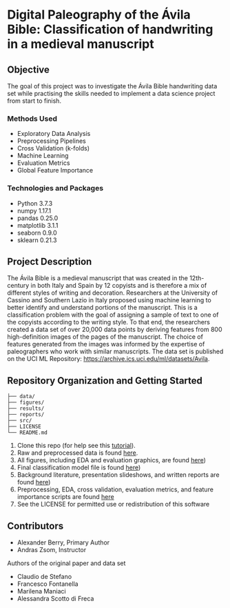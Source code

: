 
# Digital Paleography of the Ávila Bible: Classification of handwriting in a medieval manuscript

## Objective
The goal of this project was to investigate the Ávila Bible handwriting data set while practising the skills needed to implement a data science project from start to finish.

### Methods Used
* Exploratory Data Analysis
* Preprocessing Pipelines
* Cross Validation (k-folds)
* Machine Learning
* Evaluation Metrics
* Global Feature Importance

### Technologies and Packages
* Python 3.7.3
* numpy 1.17.1
* pandas 0.25.0
* matplotlib 3.1.1
* seaborn 0.9.0
* sklearn 0.21.3

## Project Description
The Ávila Bible is a medieval manuscript that was created in the 12th-century in both Italy and Spain by 12 copyists and is therefore a mix of different styles of writing and decoration. Researchers at the University of Cassino and Southern Lazio in Italy proposed using machine learning to better identify and understand portions of the manuscript. This is a classification problem with the goal of assigning a sample of text to one of the copyists according to the writing style. To that end, the researchers created a data set of over 20,000 data points by deriving features from 800 high-definition images of the pages of the manuscript. The choice of features generated from the images was informed by the expertise of paleographers who work with similar manuscripts. The data set is published on the UCI ML Repository: https://archive.ics.uci.edu/ml/datasets/Avila.


## Repository Organization and Getting Started

```
├── data/
├── figures/
├── results/
├── reports/
├── src/
├── LICENSE
└── README.md
```

1. Clone this repo (for help see this [tutorial](https://help.github.com/articles/cloning-a-repository/)).
2. Raw and preprocessed data is found [here](https://github.com/ABerry057/avila/tree/master/data).
3. All figures, including EDA and evaluation graphics, are found [here](https://github.com/ABerry057/avila/tree/master/figures))
4. Final classification model file is found [here](https://github.com/ABerry057/avila/tree/master/results))
5. Background literature, presentation slideshows, and written reports are found [here](https://github.com/ABerry057/avila/tree/master/reports))
6. Preprocessing, EDA, cross validation, evaluation metrics, and feature importance scripts are found [here](https://github.com/ABerry057/avila/tree/master/src)
7. See the LICENSE for permitted use or redistribution of this software

## Contributors

* Alexander Berry, Primary Author
* Andras Zsom, Instructor

Authors of the original paper and data set
* Claudio de Stefano
* Francesco Fontanella
* Marilena Maniaci
* Alessandra Scotto di Freca


